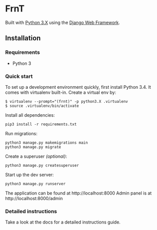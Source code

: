 # FrnT

Built with [Python 3.X][0] using the [Django Web Framework][1].

## Installation

### Requirements

* Python 3

### Quick start

To set up a development environment quickly, first install Python 3.4. It
comes with virtualenv built-in. Create a virtual env by:

    $ virtualenv --prompt="(frnt)" -p python3.X .virtualenv
    $ source .virtualenv/bin/activate

Install all dependencies:

    pip3 install -r requirements.txt

Run migrations:

    python3 manage.py makemigrations main
    python3 manage.py migrate

Create a superuser *(optional)*:

    python3 manage.py createsuperuser

Start up the dev server:

    python3 manage.py runserver

The application can be found at http://localhost:8000
Admin panel is at http://localhost:8000/admin

### Detailed instructions

Take a look at the docs for a detailed instructions guide.

[0]: https://www.python.org/
[1]: https://www.djangoproject.com/